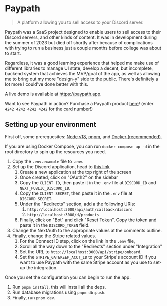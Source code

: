 # Paypath

> A platform allowing you to sell access to your Discord server.

Paypath was a SaaS project designed to enable users to sell access to their Discord servers, and other
kinds of content. It was in development during the summer of 2023 but died off shortly after because of
complications with trying to run a business just a couple months before college was about to start.

Regardless, it was a good learning experience that helped me make use of different libraries to manage UI state,
develop a decent, but incomplete, backend system that achieves the MVP/goal of the app, as well as allowing me
to bring out my more "design-y" side to the public. There's definitely a lot more I could've done better with this.

A live demo is available at <https://paypath.app>.

Want to see Paypath in action? Purchase a Paypath product [here](https://paypath.app/mystore/4GI_px1CeyHI3SD79xbS4hUDDyahAxRV)! (enter `4242 4242 4242 4242` for the card number!)

## Setting up your environment

First off, some prerequesites: [Node v18][node-18-download], [pnpm][pnpm-website], and [Docker (recommended)][docker-website].

If you are using Docker Compose, you can run `docker compose up -d` in the root directory to spin up the resources you need.

1. Copy the `.env.example` file to `.env`.
2. Set up the Discord application, head to [this link](https://discord.com/developers/applications)
   1. Create a new application at the top right of the screen
   2. Once created, click on "OAuth2" on the sidebar
   3. Copy the `CLIENT ID`, then paste it in the `.env` file at `DISCORD_ID` and `NEXT_PUBLIC_DISCORD_ID`.
   4. Copy the `CLIENT SECRET`, then paste it in the `.env` file at `DISCORD_SECRET`.
   5. Under the "Redirects" section, add a the following URIs:
      1. `http://localhost:3000/api/auth/callback/discord`
      2. `http://localhost:3000/d/products`
   6. Finally, click on "Bot" and click "Reset Token". Copy the token and paste it in the `DISCORD_TOKEN` field.
3. Change the NextAuth to the appropriate values at the comments outline.
4. Finally, change the Stripe related values.
   1. For the Connect ID step, click on the link in the `.env` file,
   2. Scroll all the way down to the "Redirects" section under "Integration"
   3. Set the URL to `http://localhost:3000/api/stripe/onboard`.
   4. Set the `STRIPE_GATEKEEP_ACCT_ID` to your Stripe's account ID if you want to use Paypath with the same Stripe account as you use to set-up the integration.

Once you set the configuration you can begin to run the app.

1. Run `pnpm install`, this will install all the deps.
2. Run database migrations using `pnpm db:push`.
3. Finally, run `pnpm dev`.

[node-18-download]: https://nodejs.org/en/download
[pnpm-website]: https://pnpm.io/
[docker-website]: https://www.docker.com/
